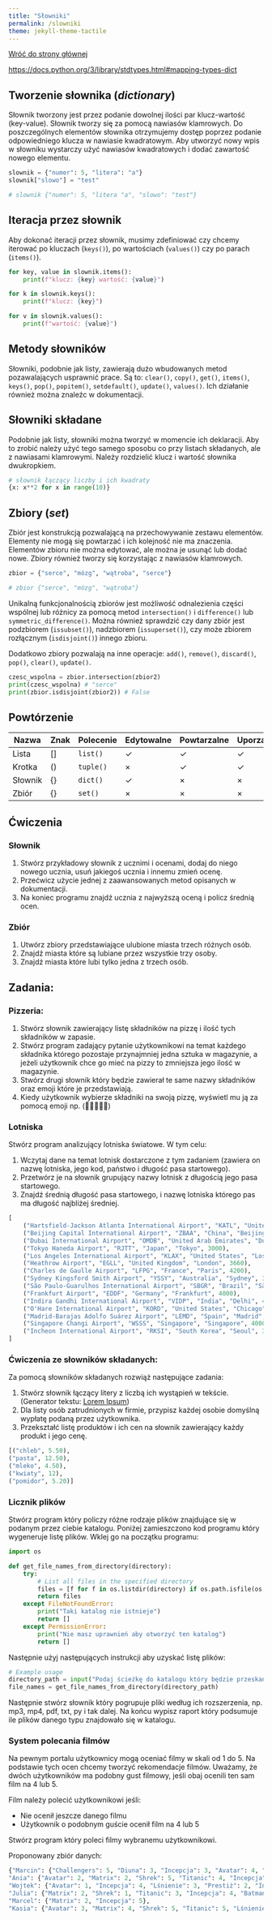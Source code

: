 ```yaml
---
title: "Słowniki"
permalink: /slowniki
theme: jekyll-theme-tactile
---
```


[Wróć do strony głównej](index.md)

<https://docs.python.org/3/library/stdtypes.html#mapping-types-dict>

## Tworzenie słownika (*dictionary*)
Słownik tworzony jest przez podanie dowolnej ilości par klucz-wartość (key-value). Słownik tworzy się za pomocą nawiasów klamrowych. Do poszczególnych elementów słownika otrzymujemy dostęp poprzez podanie odpowiedniego klucza w nawiasie kwadratowym. Aby utworzyć nowy wpis w słowniku wystarczy użyć nawiasów kwadratowych i dodać zawartość nowego elementu.

```python
slownik = {"numer": 5, "litera": "a"}
slownik["slowo"] = "test"

# slownik {"numer": 5, "litera "a", "slowo": "test"}
```

## Iteracja przez słownik
Aby dokonać iteracji przez słownik, musimy zdefiniować czy chcemy iterować po kluczach (`keys()`), po wartościach (`values()`) czy po parach (`items()`).

```python
for key, value in slownik.items():
    print(f"klucz: {key} wartość: {value}")

for k in slownik.keys():
    print(f"klucz: {key}")

for v in slownik.values():
    print(f"wartość: {value}")
```

## Metody słowników
Słowniki, podobnie jak listy, zawierają dużo wbudowanych metod pozawalających usprawnić prace. Są to: `clear()`, `copy()`, `get()`, `items()`, `keys()`, `pop()`, `popitem()`, `setdefault()`, `update()`, `values()`.
Ich działanie również można znaleźc w dokumentacji.

## Słowniki składane
Podobnie jak listy, słowniki można tworzyć w momencie ich deklaracji. Aby to zrobić należy użyć tego samego sposobu co przy listach składanych, ale z nawiasami klamrowymi. Należy rozdzielić klucz i wartość słownika dwukropkiem.

```python
# słownik łączący liczby i ich kwadraty
{x: x**2 for x in range(10)}
```

## Zbiory (*set*)
Zbiór jest konstrukcją pozwalającą na przechowywanie zestawu elementów. Elementy nie mogą się powtarzać i ich kolejność nie ma znaczenia. Elementów zbioru nie można edytować, ale można je usunąć lub dodać nowe. Zbiory również tworzy się korzystając z nawiasów klamrowych.

```python
zbior = {"serce", "mózg", "wątroba", "serce"}

# zbior {"serce", "mózg", "wątroba"}
```

Unikalną funkcjonalnością zbiorów jest możliwość odnalezienia części wspólnej lub różnicy za pomocą metod `intersection()` i `difference()` lub `symmetric_difference()`.
Można również sprawdzić czy dany zbiór jest podzbiorem (`issubset()`), nadzbiorem (`issuperset()`), czy może zbiorem rozłącznym (`isdisjoint()`) innego zbioru.

Dodatkowo zbiory pozwalają na inne operacje: `add()`, `remove()`, `discard()`, `pop()`, `clear()`, `update()`.

```python
czesc_wspolna = zbior.intersection(zbior2)
print(czesc_wspolna) # "serce"
print(zbior.isdisjoint(zbior2)) # False
```

## Powtórzenie

Nazwa | Znak | Polecenie | Edytowalne | Powtarzalne | Uporządkowane
---|---|---|---|---|---
Lista | [] | `list()` | ✓ | ✓ | ✓
Krotka | () | `tuple()` | × | ✓ | ✓
Słownik | {} | `dict()` | ✓ | ×| ×
Zbiór | {} | `set()` | × | × | ×

## Ćwiczenia
### Słownik
1. Stwórz przykładowy słownik z ucznimi i ocenami, dodaj do niego nowego ucznia, usuń jakiegoś ucznia i innemu zmień ocenę.
2. Przećwicz użycie jednej z zaawansowanych metod opisanych w dokumentacji.
3. Na koniec programu znajdź ucznia z najwyższą oceną i policz średnią ocen.
### Zbiór
1. Utwórz zbiory przedstawiające ulubione miasta trzech różnych osób.
2. Znajdź miasta które są lubiane przez wszystkie trzy osoby.
3. Znajdź miasta które lubi tylko jedna z trzech osób.


## Zadania:
### Pizzeria:
1. Stwórz słownik zawierający listę składników na pizzę i ilość tych składników w zapasie.
2. Stwórz program zadający pytanie użytkownikowi na temat każdego składnika którego pozostaje przynajmniej jedna sztuka w magazynie, a jeżeli użytkownik chce go mieć na pizzy to zmniejsza jego ilość w magazynie.
3. Stwórz drugi słownik który będzie zawierał te same nazwy składników oraz emoji które je przedstawiają.
4. Kiedy użytkownik wybierze składniki na swoją pizzę, wyświetl mu ją za pomocą emoji np. (🍕🍍🧀🍅🍕)

### Lotniska
Stwórz program analizujący lotniska światowe. W tym celu:
1. Wczytaj dane na temat lotnisk dostarczone z tym zadaniem (zawiera on nazwę lotniska, jego kod, państwo i długość pasa startowego).
2. Przetwórz je na słownik grupujący nazwy lotnisk z długością jego pasa startowego.
3. Znajdź średnią długość pasa startowego, i nazwę lotniska którego pas ma długość najbliżej średniej.

```python
[
    ("Hartsfield-Jackson Atlanta International Airport", "KATL", "United States", "Atlanta", 3962),
    ("Beijing Capital International Airport", "ZBAA", "China", "Beijing", 3800),
    ("Dubai International Airport", "OMDB", "United Arab Emirates", "Dubai", 4000),
    ("Tokyo Haneda Airport", "RJTT", "Japan", "Tokyo", 3000),
    ("Los Angeles International Airport", "KLAX", "United States", "Los Angeles", 3682),
    ("Heathrow Airport", "EGLL", "United Kingdom", "London", 3660),
    ("Charles de Gaulle Airport", "LFPG", "France", "Paris", 4200),
    ("Sydney Kingsford Smith Airport", "YSSY", "Australia", "Sydney", 3962),
    ("São Paulo-Guarulhos International Airport", "SBGR", "Brazil", "São Paulo", 3700),
    ("Frankfurt Airport", "EDDF", "Germany", "Frankfurt", 4000),
    ("Indira Gandhi International Airport", "VIDP", "India", "Delhi", 4430),
    ("O'Hare International Airport", "KORD", "United States", "Chicago", 3962),
    ("Madrid-Barajas Adolfo Suárez Airport", "LEMD", "Spain", "Madrid", 3500),
    ("Singapore Changi Airport", "WSSS", "Singapore", "Singapore", 4000),
    ("Incheon International Airport", "RKSI", "South Korea", "Seoul", 3750)
]
```

### Ćwiczenia ze słowników składanych:
Za pomocą słowników składanych rozwiąż następujące zadania:
1. Stwórz słownik łączący litery z liczbą ich wystąpień w tekście. (Generator tekstu: [Lorem Ipsum](https://www.lipsum.com/))
2. Dla listy osób zatrudnionych w firmie, przypisz każdej osobie domyślną wypłatę podaną przez użytkownika.
3. Przekształć listę produktów i ich cen na słownik zawierający każdy produkt i jego cenę.

```python
[("chleb", 5.50),
("pasta", 12.50),
("mleko", 4.50),
("kwiaty", 12),
("pomidor", 5.20)]
```

### Licznik plików
Stwórz program który policzy różne rodzaje plików znajdujące się w podanym przez ciebie katalogu. Poniżej zamieszczono kod programu który wygeneruje listę plików. Wklej go na początku programu:

```python
import os

def get_file_names_from_directory(directory):
    try:
        # List all files in the specified directory
        files = [f for f in os.listdir(directory) if os.path.isfile(os.path.join(directory, f))]
        return files
    except FileNotFoundError:
        print("Taki katalog nie istnieje")
        return []
    except PermissionError:
        print("Nie masz uprawnień aby otworzyć ten katalog")
        return []
```

Następnie użyj następujących instrukcji aby uzyskać listę plików:
```python
# Example usage
directory_path = input("Podaj ścieżkę do katalogu który będzie przeskanowany: ")
file_names = get_file_names_from_directory(directory_path)
```
Następnie stwórz słownik który pogrupuje pliki według ich rozszerzenia, np. mp3, mp4, pdf, txt, py i tak dalej. Na końcu wypisz raport który podsumuje ile plików danego typu znajdowało się w katalogu.

### System polecania filmów
Na pewnym portalu użytkownicy mogą oceniać filmy w skali od 1 do 5. Na podstawie tych ocen chcemy tworzyć rekomendacje filmów. Uważamy, że dwóch użytkowników ma podobny gust filmowy, jeśli obaj ocenili ten sam film na 4 lub 5.

Film należy polecić użytkownikowi jeśli:
- Nie ocenił jeszcze danego filmu
- Użytkownik o podobnym guście ocenił film na 4 lub 5

Stwórz program który poleci filmy wybranemu użytkownikowi.

Proponowany zbiór danych:

```python
{"Marcin": {"Challengers": 5, "Diuna": 3, "Incepcja": 3, "Avatar": 4, "Matrix": 4, "Pianista": 5, "Batman": 2, "Prestiż": 5},
"Ania": {"Avatar": 2, "Matrix": 2, "Shrek": 5, "Titanic": 4, "Incepcja": 3},
"Wojtek": {"Avatar": 1, "Incepcja": 4, "Lśnienie": 3, "Prestiż": 2, "Interstellar": 4, "Kiler": 5},
"Julia": {"Matrix": 2, "Shrek": 1, "Titanic": 3, "Incepcja": 4, "Batman": 5, "Interstellar": 2, "Kiler": 5, "Challengers": 5},
"Marcel": {"Matrix": 2, "Incepcja": 5},
"Kasia": {"Avatar": 3, "Matrix": 4, "Shrek": 5, "Titanic": 5, "Lśnienie": 5, "Prestiż": 5, "Incepcja": 3, "Batman": 4, "Interstellar": 4, "Kiler": 4, "Challengers": 2, "Diuna": 3}}
```

